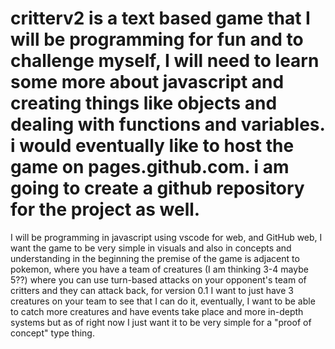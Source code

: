 # critterv2 is a text based game that I will be programming for fun and to challenge myself, I will need to learn some more about javascript and creating things like objects and dealing with functions and variables. i would eventually like to host the game on pages.github.com. i am going to create a github repository for the project as well.
  I will be programming in javascript using vscode for web, and GitHub web, I want the game to be very simple in visuals and also in concepts and understanding in the beginning
    the premise of the game is adjacent to pokemon, where you have a team of creatures (I am thinking 3-4 maybe 5??) where you can use turn-based attacks on your opponent's team of critters and they can attack back, 
    for version 0.1 I want to just have 3 creatures on your team to see that I can do it, eventually, I want to be able to catch more creatures and have events take place and more in-depth systems but as of right now I just want it to be very simple for a "proof of concept" type thing. 

